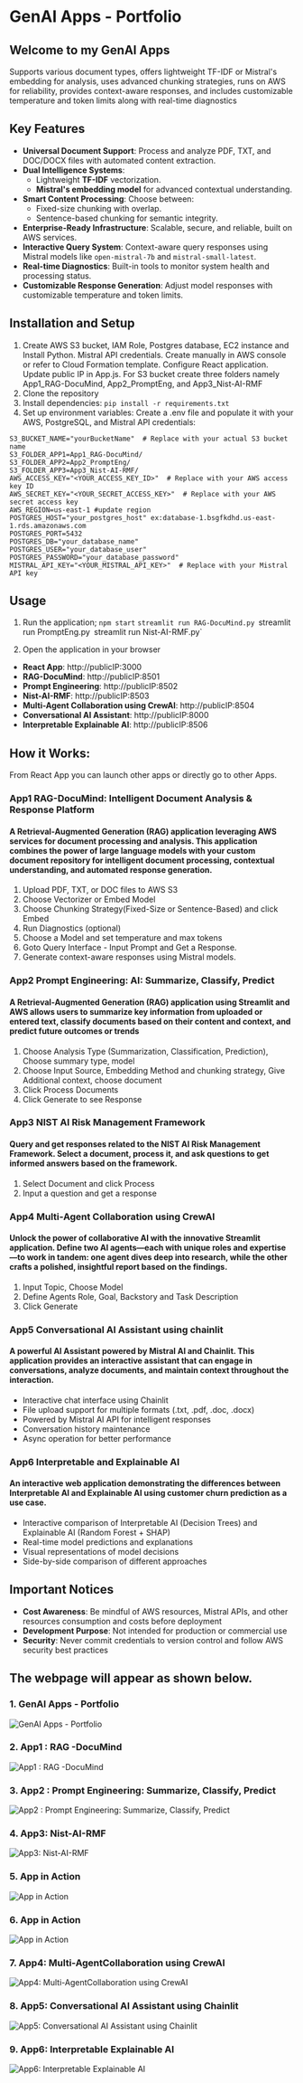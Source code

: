 # GenAI Apps - Portfolio
## Welcome to my GenAI Apps

Supports various document types, offers lightweight TF-IDF or Mistral's embedding for analysis, uses advanced chunking strategies, runs on AWS for reliability, provides context-aware responses, and includes customizable temperature and token limits along with real-time diagnostics

## Key Features
- **Universal Document Support**: Process and analyze PDF, TXT, and DOC/DOCX files with automated content extraction.
- **Dual Intelligence Systems**:
  - Lightweight **TF-IDF** vectorization.
  - **Mistral's embedding model** for advanced contextual understanding.
- **Smart Content Processing**: Choose between:
  - Fixed-size chunking with overlap.
  - Sentence-based chunking for semantic integrity.
- **Enterprise-Ready Infrastructure**: Scalable, secure, and reliable, built on AWS services.
- **Interactive Query System**: Context-aware query responses using Mistral models like `open-mistral-7b` and `mistral-small-latest`.
- **Real-time Diagnostics**: Built-in tools to monitor system health and processing status.
- **Customizable Response Generation**: Adjust model responses with customizable temperature and token limits.



## Installation and Setup

1. Create AWS S3 bucket, IAM Role, Postgres database, EC2 instance and Install Python. Mistral API credentials. Create manually in AWS console or refer to Cloud Formation template. Configure React application. Update public IP in App.js.
   For S3 bucket create three folders namely App1_RAG-DocuMind, App2_PromptEng, and App3_Nist-AI-RMF
2. Clone the repository
3. Install dependencies:
  `pip install -r requirements.txt`
4. Set up environment variables: Create a .env file and populate it with your AWS, PostgreSQL, and Mistral API credentials:
```
S3_BUCKET_NAME="yourBucketName"  # Replace with your actual S3 bucket name
S3_FOLDER_APP1=App1_RAG-DocuMind/
S3_FOLDER_APP2=App2_PromptEng/
S3_FOLDER_APP3=App3_Nist-AI-RMF/
AWS_ACCESS_KEY="<YOUR_ACCESS_KEY_ID>"  # Replace with your AWS access key ID
AWS_SECRET_KEY="<YOUR_SECRET_ACCESS_KEY>"  # Replace with your AWS secret access key
AWS_REGION=us-east-1 #update region
POSTGRES_HOST="your_postgres_host" ex:database-1.bsgfkdhd.us-east-1.rds.amazonaws.com
POSTGRES_PORT=5432
POSTGRES_DB="your_database_name"
POSTGRES_USER="your_database_user"
POSTGRES_PASSWORD="your_database_password"
MISTRAL_API_KEY="<YOUR_MISTRAL_API_KEY>"  # Replace with your Mistral API key

```
## Usage

1. Run the application;
`npm start`
`streamlit run RAG-DocuMind.py
`streamlit run PromptEng.py`
`streamlit run Nist-AI-RMF.py`


2. Open the application in your browser
- **React App**: http://publicIP:3000 
- **RAG-DocuMind**: http://publicIP:8501
- **Prompt Engineering**: http://publicIP:8502
- **Nist-AI-RMF**: http://publicIP:8503
- **Multi-Agent Collaboration using CrewAI**: http://publicIP:8504
- **Conversational AI Assistant**: http://publicIP:8000
- **Interpretable Explainable AI**: http://publicIP:8506



## How it Works:
From React App you can launch other apps or directly go to other Apps. 


### App1 RAG-DocuMind: Intelligent Document Analysis & Response Platform
#### A Retrieval-Augmented Generation (RAG) application leveraging AWS services for document processing and analysis. This application combines the power of large language models with your custom document repository for intelligent document processing, contextual understanding, and automated response generation.

1. Upload PDF, TXT, or DOC files to AWS S3
2. Choose Vectorizer or Embed Model 
3. Choose Chunking Strategy(Fixed-Size or Sentence-Based) and click Embed
4. Run Diagnostics (optional)
5. Choose a Model and set temperature and max tokens 
6. Goto Query Interface - Input Prompt and Get a Response.
7. Generate context-aware responses using Mistral models.

### App2 Prompt Engineering: AI: Summarize, Classify, Predict
#### A Retrieval-Augmented Generation (RAG) application using Streamlit and AWS allows users to summarize key information from uploaded or entered text, classify documents based on their content and context, and predict future outcomes or trends

1. Choose Analysis Type (Summarization, Classification, Prediction), Choose summary type, model 
2. Choose Input Source, Embedding Method and chunking strategy, Give Additional context, choose document  
3. Click Process Documents
4. Click Generate to see Response

### App3 NIST AI Risk Management Framework

#### Query and get responses related to the NIST AI Risk Management Framework. Select a document, process it, and ask questions to get informed answers based on the framework.

1. Select Document and click Process
2. Input a question and get a response

### App4 Multi-Agent Collaboration using CrewAI

#### Unlock the power of collaborative AI with the innovative Streamlit application. Define two AI agents—each with unique roles and expertise—to work in tandem: one agent dives deep into research, while the other crafts a polished, insightful report based on the findings. 

1. Input Topic, Choose Model
2. Define Agents Role, Goal, Backstory and Task Description
3. Click Generate 

### App5 Conversational AI Assistant using chainlit

#### A powerful AI Assistant powered by Mistral AI and Chainlit. This application provides an interactive assistant that can engage in conversations, analyze documents, and maintain context throughout the interaction.

- Interactive chat interface using Chainlit
- File upload support for multiple formats (.txt, .pdf, .doc, .docx)
- Powered by Mistral AI API for intelligent responses
- Conversation history maintenance
- Async operation for better performance

### App6 Interpretable and Explainable AI

#### An interactive web application demonstrating the differences between Interpretable AI and Explainable AI using customer churn prediction as a use case.

- Interactive comparison of Interpretable AI (Decision Trees) and Explainable AI (Random Forest + SHAP)
- Real-time model predictions and explanations
- Visual representations of model decisions
- Side-by-side comparison of different approaches


## Important Notices

- **Cost Awareness**: Be mindful of AWS resources, Mistral APIs, and other resources consumption and costs before deployment
- **Development Purpose**: Not intended for production or commercial use
- **Security**: Never commit credentials to version control and follow AWS security best practices


## The webpage will appear as shown below. 


### 1. GenAI Apps - Portfolio
![GenAI Apps - Portfolio](Screenshots/1.jpg)


### 2. App1 : RAG -DocuMind 
![App1 : RAG -DocuMind ](Screenshots/2.jpg)


### 3. App2 : Prompt Engineering: Summarize, Classify, Predict
![App2 : Prompt Engineering: Summarize, Classify, Predict](Screenshots/3.jpg)


### 4. App3: Nist-AI-RMF 
![App3: Nist-AI-RMF ](Screenshots/4.jpg)

### 5. App in Action  
![App in Action](Screenshots/2.1.jpg)

### 6. App in Action  
![App in Action](Screenshots/2.2.jpg)

### 7. App4: Multi-AgentCollaboration using CrewAI 
![App4: Multi-AgentCollaboration using CrewAI ](Screenshots/5.jpg)

### 8. App5: Conversational AI Assistant using Chainlit
![App5: Conversational AI Assistant using Chainlit](Screenshots/6.jpg)

### 9. App6: Interpretable Explainable AI
![App6: Interpretable Explainable AI](Screenshots/7.jpg)









